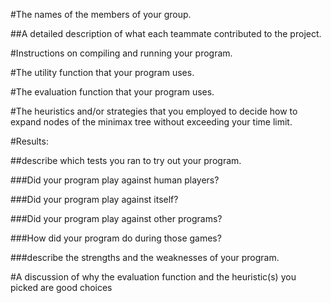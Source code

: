 #The names of the members of your group. 

##A detailed description of what each teammate contributed to the project.

#Instructions on compiling and running your program.

#The utility function that your program uses.

#The evaluation function that your program uses.

#The heuristics and/or strategies that you employed to decide how to expand nodes of the minimax tree without exceeding your time limit.

#Results: 

##describe which tests you ran to try out your program. 

###Did your program play against human players? 

###Did your program play against itself? 

###Did your program play against other programs?

###How did your program do during those games?

###describe the strengths and the weaknesses of your program.

#A discussion of why the evaluation function and the heuristic(s) you picked are good choices
